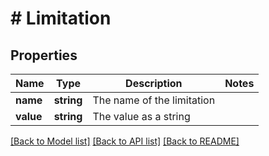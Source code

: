 # # Limitation

## Properties

Name | Type | Description | Notes
------------ | ------------- | ------------- | -------------
**name** | **string** | The name of the limitation | 
**value** | **string** | The value as a string | 

[[Back to Model list]](../../README.md#documentation-for-models) [[Back to API list]](../../README.md#documentation-for-api-endpoints) [[Back to README]](../../README.md)


